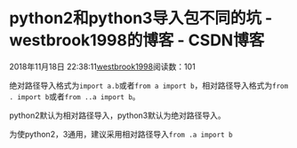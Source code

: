 # python2和python3导入包不同的坑 - westbrook1998的博客 - CSDN博客





2018年11月18日 22:38:11[westbrook1998](https://me.csdn.net/westbrook1998)阅读数：101








绝对路径导入格式为`import a.b`或者`from a import b`，相对路径导入格式为`from . import b`或者`from ..a import b`。

python2默认为相对路径导入，python3默认为绝对路径导入。

为使python2，3通用，建议采用相对路径导入`from .a import b`



